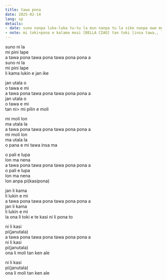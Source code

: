 ```yaml
---
title: tawa pona
date: 2025-02-14
lang: sp
details:
- date: suno nanpa luka-luka tu-tu la mun nanpa tu la sike nanpa owe mute2 mute2 wan
- note: mi toki+pona e kalama musi [BELLA CIAO] tan toki [insa tawa,, li,, jan,,]
---
```


suno ni la  
mi pini lape  
a tawa pona tawa pona tawa pona pona a  
suno ni la  
mi pini lape  
li kama lukin e jan ike  

jan utala o  
o tawa e mi  
a tawa pona tawa pona tawa pona pona a  
jan utala o  
o tawa e mi  
tan ni> mi pilin e moli  

mi moli lon  
ma utala la  
a tawa pona tawa pona tawa pona pona a  
mi moli lon  
ma utala la  
o pana e mi tawa insa ma  

o pali e lupa  
lon ma nena  
a tawa pona tawa pona tawa pona pona a  
o pali e lupa  
lon ma nena  
lon anpa pi(kasipona)  

jan li kama  
li lukin e mi  
a tawa pona tawa pona tawa pona pona a  
jan li kama  
li lukin e mi  
la ona li toki e te kasi ni li pona to  

ni li kasi  
pi(janutala)  
a tawa pona tawa pona tawa pona pona a  
ni li kasi  
pi(janutala)  
ona li moli tan ken ale  

ni li kasi  
pi(janutala)  
ona li moli tan ken ale  

